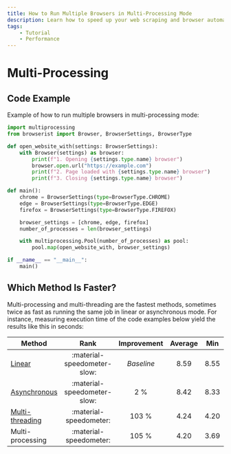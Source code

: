 ```yaml
---
title: How to Run Multiple Browsers in Multi-Processing Mode
description: Learn how to speed up your web scraping and browser automation with Browserist by running multiple browsers in parallel using multi-processing methods. Includes code examples.
tags:
    - Tutorial
    - Performance
---
```


# Multi-Processing
## Code Example
Example of how to run multiple browsers in multi-processing mode:

```python linenums="1"
import multiprocessing
from browserist import Browser, BrowserSettings, BrowserType

def open_website_with(settings: BrowserSettings):
    with Browser(settings) as browser:
        print(f"1. Opening {settings.type.name} browser")
        browser.open.url("https://example.com")
        print(f"2. Page loaded with {settings.type.name} browser")
        print(f"3. Closing {settings.type.name} browser")

def main():
    chrome = BrowserSettings(type=BrowserType.CHROME)
    edge = BrowserSettings(type=BrowserType.EDGE)
    firefox = BrowserSettings(type=BrowserType.FIREFOX)

    browser_settings = [chrome, edge, firefox]
    number_of_processes = len(browser_settings)

    with multiprocessing.Pool(number_of_processes) as pool:
        pool.map(open_website_with, browser_settings)

if __name__ == "__main__":
    main()
```

## Which Method Is Faster?
Multi-processing and multi-threading are the fastest methods, sometimes twice as fast as running the same job in linear or asynchronous mode. For instance, measuring execution time of the code examples below yield the results like this in seconds:

| Method                                    | Rank                        | Improvement | Average | Min   | Max   |
| ----------------------------------------- | :-------------------------: | :---------: | :-----: | :---: | :---: |
| [Linear](1-linear.md)                     | :material-speedometer-slow: | _Baseline_  | 8.59    | 8.55  | 8.62  |
| [Asynchronous](2-asynchronous.md)         | :material-speedometer-slow: | 2 %         | 8.42    | 8.33  | 8.48  |
| [Multi-threading](3-multi-threading.md)   | :material-speedometer:      | 103 %       | 4.24    | 4.20  | 4.29  |
| Multi-processing                          | :material-speedometer:      | 105 %       | 4.20    | 3.69  | 6.05  |
